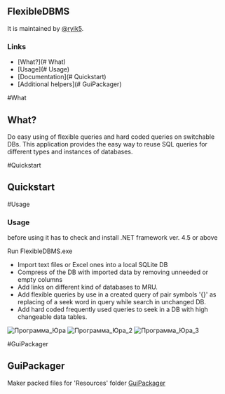 ## FlexibleDBMS

It is maintained by [@ryik5](https://github.com/ryik5).

### Links
* [What?](# What)
* [Usage](# Usage)
* [Documentation](# Quickstart)
* [Additional helpers](# GuiPackager)


#What
## What?

Do easy using of flexible queries and hard coded queries on switchable DBs.
This application provides the easy way to reuse SQL queries for different types and instances of  databases.

#Quickstart
## Quickstart

#Usage
### Usage

before using it has to check and install .NET framework ver. 4.5 or above

Run FlexibleDBMS.exe

- Import text files or Excel ones into a local SQLite DB
- Compress of the DB with imported data by removing unneeded or empty columns
- Add links on different kind of databases to MRU.
- Add flexible queries by use in a created query of pair symbols '{}' as replacing of a seek word in query while search in unchanged DB.
- Add hard coded frequently used queries to seek in a DB with high changeable data tables.


![Программа_Юра](https://user-images.githubusercontent.com/37776955/86589501-78265880-bf96-11ea-9072-edb8c3d691b5.jpg)
![Программа_Юра_2](https://user-images.githubusercontent.com/37776955/86589503-79578580-bf96-11ea-9251-42371006642e.jpg)
![Программа_Юра_3](https://user-images.githubusercontent.com/37776955/86589504-79f01c00-bf96-11ea-8029-c20ed5c5eab7.jpg)


#GuiPackager
## GuiPackager
Maker packed files for 'Resources' folder
<a href='https://github.com/ryik5/GuiPackager'>GuiPackager</a>
